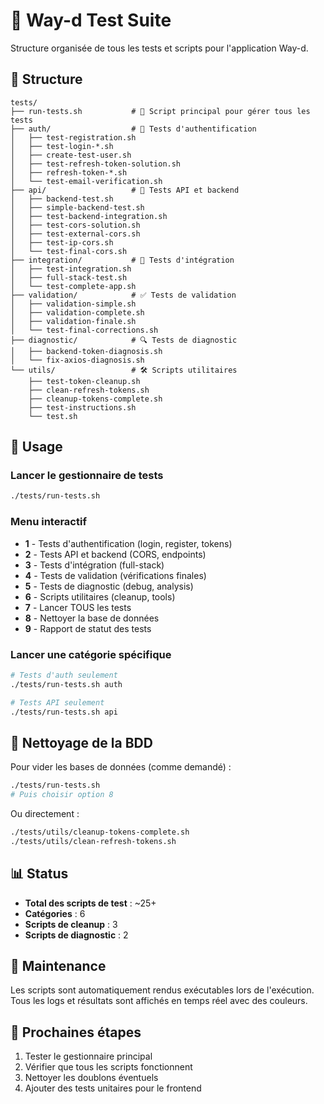# 🧪 Way-d Test Suite

Structure organisée de tous les tests et scripts pour l'application Way-d.

## 📁 Structure

```
tests/
├── run-tests.sh           # 🎯 Script principal pour gérer tous les tests
├── auth/                  # 🔐 Tests d'authentification
│   ├── test-registration.sh
│   ├── test-login-*.sh
│   ├── create-test-user.sh
│   ├── test-refresh-token-solution.sh
│   ├── refresh-token-*.sh
│   └── test-email-verification.sh
├── api/                   # 🔗 Tests API et backend
│   ├── backend-test.sh
│   ├── simple-backend-test.sh
│   ├── test-backend-integration.sh
│   ├── test-cors-solution.sh
│   ├── test-external-cors.sh
│   ├── test-ip-cors.sh
│   └── test-final-cors.sh
├── integration/           # 🔄 Tests d'intégration
│   ├── test-integration.sh
│   ├── full-stack-test.sh
│   └── test-complete-app.sh
├── validation/            # ✅ Tests de validation
│   ├── validation-simple.sh
│   ├── validation-complete.sh
│   ├── validation-finale.sh
│   └── test-final-corrections.sh
├── diagnostic/            # 🔍 Tests de diagnostic
│   ├── backend-token-diagnosis.sh
│   └── fix-axios-diagnosis.sh
└── utils/                 # 🛠️ Scripts utilitaires
    ├── test-token-cleanup.sh
    ├── clean-refresh-tokens.sh
    ├── cleanup-tokens-complete.sh
    ├── test-instructions.sh
    └── test.sh
```

## 🚀 Usage

### Lancer le gestionnaire de tests
```bash
./tests/run-tests.sh
```

### Menu interactif
- **1** - Tests d'authentification (login, register, tokens)
- **2** - Tests API et backend (CORS, endpoints)
- **3** - Tests d'intégration (full-stack)
- **4** - Tests de validation (vérifications finales)
- **5** - Tests de diagnostic (debug, analysis)
- **6** - Scripts utilitaires (cleanup, tools)
- **7** - Lancer TOUS les tests
- **8** - Nettoyer la base de données
- **9** - Rapport de statut des tests

### Lancer une catégorie spécifique
```bash
# Tests d'auth seulement
./tests/run-tests.sh auth

# Tests API seulement
./tests/run-tests.sh api
```

## 🧹 Nettoyage de la BDD

Pour vider les bases de données (comme demandé) :
```bash
./tests/run-tests.sh
# Puis choisir option 8
```

Ou directement :
```bash
./tests/utils/cleanup-tokens-complete.sh
./tests/utils/clean-refresh-tokens.sh
```

## 📊 Status

- **Total des scripts de test** : ~25+
- **Catégories** : 6
- **Scripts de cleanup** : 3
- **Scripts de diagnostic** : 2

## 🔧 Maintenance

Les scripts sont automatiquement rendus exécutables lors de l'exécution.
Tous les logs et résultats sont affichés en temps réel avec des couleurs.

## 🎯 Prochaines étapes

1. Tester le gestionnaire principal
2. Vérifier que tous les scripts fonctionnent
3. Nettoyer les doublons éventuels
4. Ajouter des tests unitaires pour le frontend
